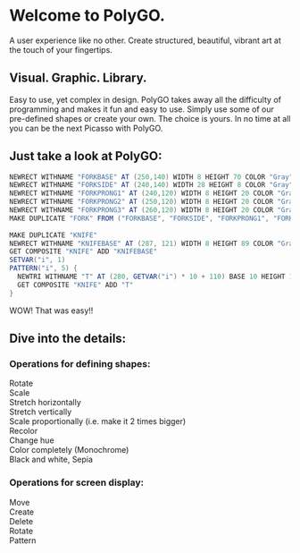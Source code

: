 # Welcome to PolyGO.
  
A user experience like no other.  Create structured, beautiful, vibrant art at the touch of your fingertips.
  
  
  
## Visual. Graphic. Library.
  
Easy to use, yet complex in design.  PolyGO takes away all the difficulty of programming and makes it fun and easy to use.  Simply use some of our pre-defined shapes or create your own.  The choice is yours.  In no time at all you can be the next Picasso with PolyGO.
  
  
  
## Just take a look at PolyGO:
```scala
NEWRECT WITHNAME "FORKBASE" AT (250,140) WIDTH 8 HEIGHT 70 COLOR "Gray"
NEWRECT WITHNAME "FORKSIDE" AT (240,140) WIDTH 28 HEIGHT 8 COLOR "Gray"
NEWRECT WITHNAME "FORKPRONG1" AT (240,120) WIDTH 8 HEIGHT 20 COLOR "Gray"
NEWRECT WITHNAME "FORKPRONG2" AT (250,120) WIDTH 8 HEIGHT 20 COLOR "Gray"
NEWRECT WITHNAME "FORKPRONG3" AT (260,120) WIDTH 8 HEIGHT 20 COLOR "Gray"
MAKE DUPLICATE "FORK" FROM ("FORKBASE", "FORKSIDE", "FORKPRONG1", "FORKPRONG2", "FORKPRONG3")
    
MAKE DUPLICATE "KNIFE"
NEWRECT WITHNAME "KNIFEBASE" AT (287, 121) WIDTH 8 HEIGHT 89 COLOR "Gray"
GET COMPOSITE "KNIFE" ADD "KNIFEBASE"
SETVAR("i", 1)
PATTERN("i", 5) {
  NEWTRI WITHNAME "T" AT (280, GETVAR("i") * 10 + 110) BASE 10 HEIGHT 10 SETROTATE 25 COLOR "Gray"
  GET COMPOSITE "KNIFE" ADD "T"
}    
```
WOW! That was easy!!  

## Dive into the details:
### Operations for defining shapes:
Rotate  
Scale  
	Stretch horizontally   
	Stretch vertically  
	Scale proportionally (i.e. make it 2 times bigger)  
Recolor  
	Change hue  
	Color completely (Monochrome)  
	Black and white, Sepia  
  
  
### Operations for screen display:  
Move  
Create  
Delete  
Rotate   
Pattern
